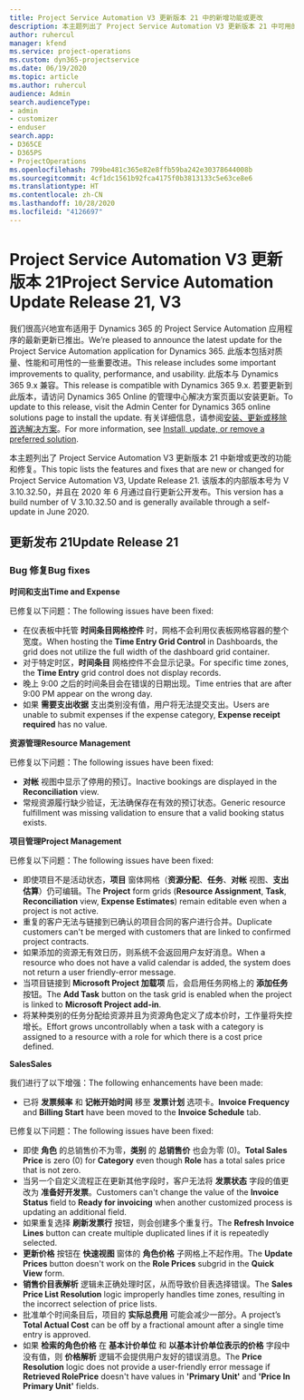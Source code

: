 ```yaml
---
title: Project Service Automation V3 更新版本 21 中的新增功能或更改
description: 本主题列出了 Project Service Automation V3 更新版本 21 中可用的功能和修复。
author: ruhercul
manager: kfend
ms.service: project-operations
ms.custom: dyn365-projectservice
ms.date: 06/19/2020
ms.topic: article
ms.author: ruhercul
audience: Admin
search.audienceType:
- admin
- customizer
- enduser
search.app:
- D365CE
- D365PS
- ProjectOperations
ms.openlocfilehash: 799be481c365e82e8ffb59ba242e30378644008b
ms.sourcegitcommit: 4cf1dc1561b92fca4175f0b3813133c5e63ce8e6
ms.translationtype: HT
ms.contentlocale: zh-CN
ms.lasthandoff: 10/28/2020
ms.locfileid: "4126697"
---
```

# <a name="project-service-automation-update-release-21-v3"></a><span data-ttu-id="5b1f5-103">Project Service Automation V3 更新版本 21</span><span class="sxs-lookup"><span data-stu-id="5b1f5-103">Project Service Automation Update Release 21, V3</span></span>

<span data-ttu-id="5b1f5-104">我们很高兴地宣布适用于 Dynamics 365 的 Project Service Automation 应用程序的最新更新已推出。</span><span class="sxs-lookup"><span data-stu-id="5b1f5-104">We’re pleased to announce the latest update for the Project Service Automation application for Dynamics 365.</span></span> <span data-ttu-id="5b1f5-105">此版本包括对质量、性能和可用性的一些重要改进。</span><span class="sxs-lookup"><span data-stu-id="5b1f5-105">This release includes some important improvements to quality, performance, and usability.</span></span> <span data-ttu-id="5b1f5-106">此版本与 Dynamics 365 9.x 兼容。</span><span class="sxs-lookup"><span data-stu-id="5b1f5-106">This release is compatible with Dynamics 365 9.x.</span></span> <span data-ttu-id="5b1f5-107">若要更新到此版本，请访问 Dynamics 365 Online 的管理中心解决方案页面以安装更新。</span><span class="sxs-lookup"><span data-stu-id="5b1f5-107">To update to this release, visit the Admin Center for Dynamics 365 online solutions page to install the update.</span></span> <span data-ttu-id="5b1f5-108">有关详细信息，请参阅[安装、更新或移除首选解决方案](https://docs.microsoft.com/power-platform/admin/install-remove-preferred-solution)。</span><span class="sxs-lookup"><span data-stu-id="5b1f5-108">For more information, see [Install, update, or remove a preferred solution](https://docs.microsoft.com/power-platform/admin/install-remove-preferred-solution).</span></span>

<span data-ttu-id="5b1f5-109">本主题列出了 Project Service Automation V3 更新版本 21 中新增或更改的功能和修复。</span><span class="sxs-lookup"><span data-stu-id="5b1f5-109">This topic lists the features and fixes that are new or changed for Project Service Automation V3, Update Release 21.</span></span> <span data-ttu-id="5b1f5-110">该版本的内部版本号为 V 3.10.32.50，并且在 2020 年 6 月通过自行更新公开发布。</span><span class="sxs-lookup"><span data-stu-id="5b1f5-110">This version has a build number of V 3.10.32.50 and is generally available through a self-update in June 2020.</span></span>

## <a name="update-release-21"></a><span data-ttu-id="5b1f5-111">更新发布 21</span><span class="sxs-lookup"><span data-stu-id="5b1f5-111">Update Release 21</span></span>

### <a name="bug-fixes"></a><span data-ttu-id="5b1f5-112">Bug 修复</span><span class="sxs-lookup"><span data-stu-id="5b1f5-112">Bug fixes</span></span>

<span data-ttu-id="5b1f5-113">**时间和支出**</span><span class="sxs-lookup"><span data-stu-id="5b1f5-113">**Time and Expense**</span></span>

<span data-ttu-id="5b1f5-114">已修复以下问题：</span><span class="sxs-lookup"><span data-stu-id="5b1f5-114">The following issues have been fixed:</span></span>

- <span data-ttu-id="5b1f5-115">在仪表板中托管 **时间条目网格控件** 时，网格不会利用仪表板网格容器的整个宽度。</span><span class="sxs-lookup"><span data-stu-id="5b1f5-115">When hosting the **Time Entry Grid Control** in Dashboards, the grid does not utilize the full width of the dashboard grid container.</span></span>
- <span data-ttu-id="5b1f5-116">对于特定时区，**时间条目** 网格控件不会显示记录。</span><span class="sxs-lookup"><span data-stu-id="5b1f5-116">For specific time zones, the **Time Entry** grid control does not display records.</span></span>
- <span data-ttu-id="5b1f5-117">晚上 9:00 之后的时间条目会在错误的日期出现。</span><span class="sxs-lookup"><span data-stu-id="5b1f5-117">Time entries that are after 9:00 PM appear on the wrong day.</span></span>
- <span data-ttu-id="5b1f5-118">如果 **需要支出收据** 支出类别没有值，用户将无法提交支出。</span><span class="sxs-lookup"><span data-stu-id="5b1f5-118">Users are unable to submit expenses if the expense category, **Expense receipt required** has no value.</span></span>

<span data-ttu-id="5b1f5-119">**资源管理**</span><span class="sxs-lookup"><span data-stu-id="5b1f5-119">**Resource Management**</span></span>

<span data-ttu-id="5b1f5-120">已修复以下问题：</span><span class="sxs-lookup"><span data-stu-id="5b1f5-120">The following issues have been fixed:</span></span>

- <span data-ttu-id="5b1f5-121">**对帐** 视图中显示了停用的预订。</span><span class="sxs-lookup"><span data-stu-id="5b1f5-121">Inactive bookings are displayed in the **Reconciliation** view.</span></span>
- <span data-ttu-id="5b1f5-122">常规资源履行缺少验证，无法确保存在有效的预订状态。</span><span class="sxs-lookup"><span data-stu-id="5b1f5-122">Generic resource fulfillment was missing validation to ensure that a valid booking status exists.</span></span>

<span data-ttu-id="5b1f5-123">**项目管理**</span><span class="sxs-lookup"><span data-stu-id="5b1f5-123">**Project Management**</span></span>

<span data-ttu-id="5b1f5-124">已修复以下问题：</span><span class="sxs-lookup"><span data-stu-id="5b1f5-124">The following issues have been fixed:</span></span>

- <span data-ttu-id="5b1f5-125">即使项目不是活动状态，**项目** 窗体网格（**资源分配**、**任务**、**对帐** 视图、**支出估算**）仍可编辑。</span><span class="sxs-lookup"><span data-stu-id="5b1f5-125">The **Project** form grids (**Resource Assignment**, **Task**, **Reconciliation** view, **Expense Estimates**) remain editable even when a project is not active.</span></span>
- <span data-ttu-id="5b1f5-126">重复的客户无法与链接到已确认的项目合同的客户进行合并。</span><span class="sxs-lookup"><span data-stu-id="5b1f5-126">Duplicate customers can't be merged with customers that are linked to confirmed project contracts.</span></span>
- <span data-ttu-id="5b1f5-127">如果添加的资源无有效日历，则系统不会返回用户友好消息。</span><span class="sxs-lookup"><span data-stu-id="5b1f5-127">When a resource who does not have a valid calendar is added, the system does not return a user friendly-error message.</span></span>
- <span data-ttu-id="5b1f5-128">当项目链接到 **Microsoft Project 加载项** 后，会启用任务网格上的 **添加任务** 按钮。</span><span class="sxs-lookup"><span data-stu-id="5b1f5-128">The **Add Task** button on the task grid is enabled when the project is linked to **Microsoft Project add-in**.</span></span>
- <span data-ttu-id="5b1f5-129">将某种类别的任务分配给资源并且为资源角色定义了成本价时，工作量将失控增长。</span><span class="sxs-lookup"><span data-stu-id="5b1f5-129">Effort grows uncontrollably when a task with a category is assigned to a resource with a role for which there is a cost price defined.</span></span>

<span data-ttu-id="5b1f5-130">**Sales**</span><span class="sxs-lookup"><span data-stu-id="5b1f5-130">**Sales**</span></span>

<span data-ttu-id="5b1f5-131">我们进行了以下增强：</span><span class="sxs-lookup"><span data-stu-id="5b1f5-131">The following enhancements have been made:</span></span>

- <span data-ttu-id="5b1f5-132">已将 **发票频率** 和 **记帐开始时间** 移至 **发票计划** 选项卡。</span><span class="sxs-lookup"><span data-stu-id="5b1f5-132">**Invoice Frequency** and **Billing Start** have been moved to the **Invoice Schedule** tab.</span></span>

<span data-ttu-id="5b1f5-133">已修复以下问题：</span><span class="sxs-lookup"><span data-stu-id="5b1f5-133">The following issues have been fixed:</span></span>

- <span data-ttu-id="5b1f5-134">即使 **角色** 的总销售价不为零，**类别** 的 **总销售价** 也会为零 (0)。</span><span class="sxs-lookup"><span data-stu-id="5b1f5-134">**Total Sales Price** is zero (0) for **Category** even though **Role** has a total sales price that is not zero.</span></span>
- <span data-ttu-id="5b1f5-135">当另一个自定义流程正在更新其他字段时，客户无法将 **发票状态** 字段的值更改为 **准备好开发票**。</span><span class="sxs-lookup"><span data-stu-id="5b1f5-135">Customers can't change the value of the **Invoice Status** field to **Ready for invoicing** when another customized process is updating an additional field.</span></span>
- <span data-ttu-id="5b1f5-136">如果重复选择 **刷新发票行** 按钮，则会创建多个重复行。</span><span class="sxs-lookup"><span data-stu-id="5b1f5-136">The **Refresh Invoice Lines** button can create multiple duplicated lines if it is repeatedly selected.</span></span>
- <span data-ttu-id="5b1f5-137">**更新价格** 按钮在 **快速视图** 窗体的 **角色价格** 子网格上不起作用。</span><span class="sxs-lookup"><span data-stu-id="5b1f5-137">The **Update Prices** button doesn't work on the **Role Prices** subgrid in the **Quick View** form.</span></span>
- <span data-ttu-id="5b1f5-138">**销售价目表解析** 逻辑未正确处理时区，从而导致价目表选择错误。</span><span class="sxs-lookup"><span data-stu-id="5b1f5-138">The **Sales Price List Resolution** logic improperly handles time zones, resulting in the incorrect selection of price lists.</span></span>
- <span data-ttu-id="5b1f5-139">批准单个时间条目后，项目的 **实际总费用** 可能会减少一部分。</span><span class="sxs-lookup"><span data-stu-id="5b1f5-139">A project’s **Total Actual Cost** can be off by a fractional amount after a single time entry is approved.</span></span>
- <span data-ttu-id="5b1f5-140">如果 **检索的角色价格** 在 **基本计价单位** 和 **以基本计价单位表示的价格** 字段中没有值，则 **价格解析** 逻辑不会提供用户友好的错误消息。</span><span class="sxs-lookup"><span data-stu-id="5b1f5-140">The **Price Resolution** logic does not provide a user-friendly error message if **Retrieved RolePrice** doesn't have values in **'Primary Unit'** and **'Price In Primary Unit'** fields.</span></span>
